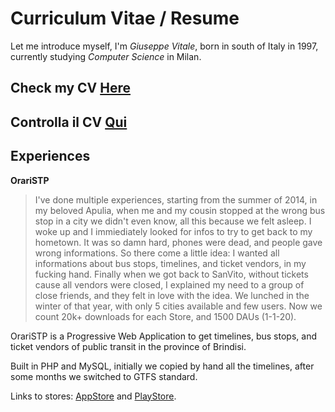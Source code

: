 # Curriculum Vitae / Resume

Let me introduce myself, I'm _Giuseppe Vitale_, born in south of Italy in 1997, currently studying _Computer Science_ in Milan.

## Check my CV [**Here**](job.peppuz.com/CV.en.pdf)
## Controlla il CV [**Qui**](http://job.peppuz.com/CV.it.pdf)

## Experiences

**OrariSTP**
> I've done multiple experiences, starting from the summer of 2014, in my beloved Apulia, when me and my cousin stopped at the wrong bus stop in a city we didn't even know, all this because we felt asleep. I woke up and I immiediately looked for infos to try to get back to my hometown. It was so damn hard, phones were dead, and people gave wrong informations. So there come a little idea: I wanted all informations about bus stops, timelines, and ticket vendors, in my fucking hand.
Finally when we got back to SanVito, without tickets cause all vendors were closed, I explained my need to a group of close friends, and they felt in love with the idea. 
We lunched in the winter of that year, with only 5 cities available and few users.
Now we count 20k+ downloads for each Store, and 1500 DAUs (1-1-20).

OrariSTP is a Progressive Web Application to get timelines, bus stops, and ticket vendors of public transit in the province of Brindisi.

Built in PHP and MySQL, initially we copied by hand all the timelines, after some months we switched to GTFS standard.

Links to stores: [AppStore](https://apps.apple.com/it/app/orari-stp/id916259912) and [PlayStore](https://play.google.com/store/apps/details?id=svd.stp.manuel.oraristp&hl=en_US).
